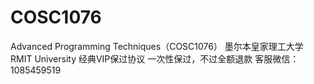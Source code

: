 # COSC1076
Advanced Programming Techniques（COSC1076）
墨尔本皇家理工大学
RMIT University
经典VIP保过协议
一次性保过，不过全额退款
客服微信：1085459519
